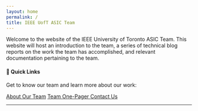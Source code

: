 ```yaml
---
layout: home
permalink: /
title: IEEE UofT ASIC Team
---
```

Welcome to the website of the IEEE University of Toronto ASIC Team. This website will host an introduction to the team, a series of technical blog reports on the work the team has accomplished, and relevant documentation pertaining to the team.

<div class="notice--success">
  <h4>🚀 Quick Links</h4>
  <p>Get to know our team and learn more about our work:</p>
  <a href="/about/" class="btn">About Our Team</a>
  <a href="/assets/asic_team_one_pager.pdf" class="btn" target="_blank">
    <i class="fas fa-download"></i> Team One-Pager
  </a>
  <a href="/contact/" class="btn">Contact Us</a>
</div>

---
